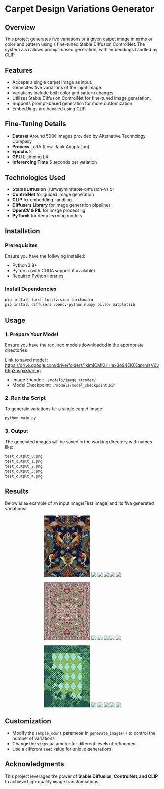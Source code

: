 
# Carpet Design Variations Generator

## Overview
This project generates five variations of a given carpet image in terms of color and pattern using a fine-tuned Stable Diffusion ControlNet. The system also allows prompt-based generation, with embeddings handled by CLIP.

## Features
- Accepts a single carpet image as input.
- Generates five variations of the input image.
- Variations include both color and pattern changes.
- Utilizes Stable Diffusion ControlNet for fine-tuned image generation.
- Supports prompt-based generation for more customization.
- Embeddings are handled using CLIP.


## Fine-Tuning Details
- **Dataset**  Around 5000 images provided by Alternative Technology Company
- **Process** LoRA (Low-Rank Adaptation)
- **Epochs** 2
- **GPU** Lightning L4
- **Inferencing Time**  5 seconds per variation
  
## Technologies Used
- **Stable Diffusion** (runwayml/stable-diffusion-v1-5)
- **ControlNet** for guided image generation
- **CLIP** for embedding handling
- **Diffusers Library** for image generation pipelines
- **OpenCV & PIL** for image processing
- **PyTorch** for deep learning models

## Installation
### Prerequisites
Ensure you have the following installed:
- Python 3.8+
- PyTorch (with CUDA support if available)
- Required Python libraries 

### Install Dependencies
```bash
pip install torch torchvision torchaudio
pip install diffusers opencv-python numpy pillow matplotlib
```

## Usage
### 1. Prepare Your Model
Ensure you have the required models downloaded in the appropriate directories:

Link to saved model :  https://drive.google.com/drive/folders/1klmICMKHIkIax3o94EK07qprmzV6v6Rg?usp=sharing

- Image Encoder: `./models/image_encoder/`
- Model Checkpoint: `./models/model_checkpoint.bin`

### 2. Run the Script
To generate variations for a single carpet image:
```bash
python main.py
```

### 3. Output
The generated images will be saved in the working directory with names like:
```
test_output_0.png
test_output_1.png
test_output_2.png
test_output_3.png
test_output_4.png
```

## Results
Below is an example of an input image(First image) and its five generated variations:

<p align="center">
  <img src="output/30.jpg" width="150" />
  <img src="output/output_30a.png" width="120" />
  <img src="output/output_30b.png" width="120" />
  <img src="output/output_30c.png" width="120" />
  <img src="output/output_30d.png" width="120" />
  <img src="output/output_30e.png" width="120" />
</p>
<p align="center">
  <img src="output/36.png" width="150" />
  <img src="output/output_36a.png" width="120" />
  <img src="output/output_36b.png" width="120" />
  <img src="output/output_36c.png" width="120" />
  <img src="output/output_36d.png" width="120" />
  <img src="output/output_36e.png" width="120" />
</p>
<p align="center">
  <img src="output/49.png" width="150" />
  <img src="output/output_49a.png" width="120" />
  <img src="output/output_49b.png" width="120" />
  <img src="output/output_49c.png" width="120" />
  <img src="output/output_49d.png" width="120" />
  <img src="output/output_49e.png" width="120" />
</p>



## Customization
- Modify the `sample_count` parameter in `generate_images()` to control the number of variations.
- Change the `steps` parameter for different levels of refinement.
- Use a different `seed` value for unique generations.

## Acknowledgments
This project leverages the power of **Stable Diffusion, ControlNet, and CLIP** to achieve high-quality image transformations.

